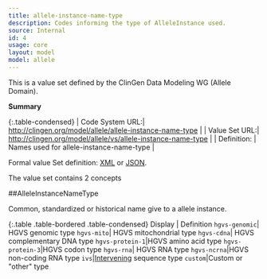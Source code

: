 ```yaml
---
title: allele-instance-name-type
description: Codes informing the type of AlleleInstance used.
source: Internal
id: 4
usage: core
layout: model
model: allele
---
```


This is a value set defined by the ClinGen Data Modeling WG (Allele Domain).

__Summary__

{:.table-condensed}
| Code System URL:| http://clingen.org/model/allele/allele-instance-name-type |
| Value Set URL:| http://clingen.org/model/allele/vs/allele-instance-name-type |
| Definition: | Names used for allele-instance-name-type |


Formal value Set definition: [XML]() or [JSON]().

The value set contains 2 concepts

##AlleleInstanceNameType

Common, standardized or historical name give to a allele instance.

{:.table .table-bordered .table-condensed}
Display | Definition
`hgvs-genomic`| HGVS genomic type
`hgvs-mito`| HGVS mitochondrial type
`hgvs-cdna`| HGVS complementary DNA type
`hgvs-protein-1`|HGVS amino acid type
`hgvs-protein-3`|HGVS codon type
`hgvs-rna`| HGVS RNA type
`hgvs-ncrna`|HGVS non-coding RNA type
`ivs`|[Intervening](https://www.biostars.org/p/8782/) sequence type
`custom`|Custom or "other" type
